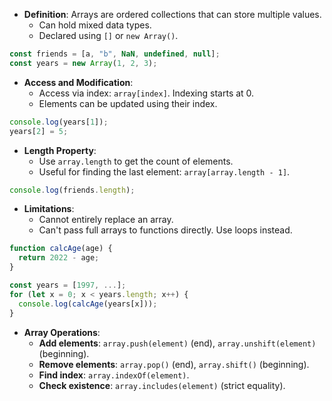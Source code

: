 - **Definition**: Arrays are ordered collections that can store multiple values.
  - Can hold mixed data types.
  - Declared using `[]` or `new Array()`.
  
```javascript
const friends = [a, "b", NaN, undefined, null];
const years = new Array(1, 2, 3);
```
  
- **Access and Modification**:
  - Access via index: `array[index]`. Indexing starts at 0.
  - Elements can be updated using their index.
  
```javascript
console.log(years[1]); 
years[2] = 5;
```

- **Length Property**:
  - Use `array.length` to get the count of elements.
  - Useful for finding the last element: `array[array.length - 1]`.

```javascript
console.log(friends.length);
```

- **Limitations**:
  - Cannot entirely replace an array.
  - Can't pass full arrays to functions directly. Use loops instead.
  
```javascript
function calcAge(age) {
  return 2022 - age;
}

const years = [1997, ...];
for (let x = 0; x < years.length; x++) {
  console.log(calcAge(years[x]));
}
```

- **Array Operations**:
  - **Add elements**: `array.push(element)` (end), `array.unshift(element)` (beginning).
  - **Remove elements**: `array.pop()` (end), `array.shift()` (beginning).
  - **Find index**: `array.indexOf(element)`.
  - **Check existence**: `array.includes(element)` (strict equality).
